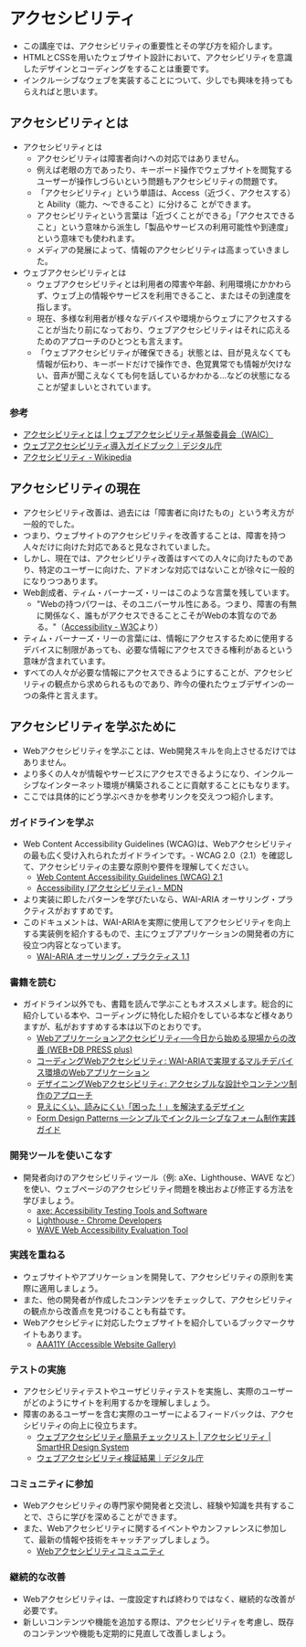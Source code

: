 アクセシビリティ
==

- この講座では、アクセシビリティの重要性とその学び方を紹介します。
- HTMLとCSSを用いたウェブサイト設計において、アクセシビリティを意識したデザインとコーディングをすることは重要です。
- インクルーシブなウェブを実装することについて、少しでも興味を持ってもらえればと思います。

## アクセシビリティとは

- アクセシビリティとは
  - アクセシビリティは障害者向けへの対応ではありません。
  - 例えば老眼の方であったり、キーボード操作でウェブサイトを閲覧するユーザーが操作しづらいという問題もアクセシビリティの問題です。
  - 「アクセシビリティ」という単語は、Access（近づく、アクセスする）と Ability（能力、〜できること）に分けるこ
とができます。
  - アクセシビリティという言葉は「近づくことができる」「アクセスできること」という意味から派生し「製品やサービスの利用可能性や到達度」という意味でも使われます。
  - メディアの発展によって、情報のアクセシビリティは高まっていきました。
- ウェブアクセシビリティとは
  - ウェブアクセシビリティとは利用者の障害や年齢、利用環境にかかわらず、ウェブ上の情報やサービスを利用できること、またはその到達度を指します。
  - 現在、多様な利用者が様々なデバイスや環境からウェブにアクセスすることが当たり前になっており、ウェブアクセシビリティはそれに応えるためのアプローチのひとつとも言えます。
  - 「ウェブアクセシビリティが確保できる」状態とは、目が見えなくても情報が伝わり、キーボードだけで操作でき、色覚異常でも情報が欠けない、音声が聞こえなくても何を話しているかわかる...などの状態になることが望ましいとされています。

### 参考

- [アクセシビリティとは | ウェブアクセシビリティ基盤委員会（WAIC）](https://waic.jp/docs/WCAG20/Overview.html#def-accessibility)
- [ウェブアクセシビリティ導入ガイドブック｜デジタル庁](https://www.digital.go.jp/resources/introduction-to-web-accessibility-guidebook/)
- [アクセシビリティ - Wikipedia](https://ja.wikipedia.org/wiki/%E3%82%A2%E3%82%AF%E3%82%BB%E3%82%B7%E3%83%93%E3%83%AA%E3%83%86%E3%82%A3)

## アクセシビリティの現在

- アクセシビリティ改善は、過去には「障害者に向けたもの」という考え方が一般的でした。
- つまり、ウェブサイトのアクセシビリティを改善することは、障害を持つ人々だけに向けた対応であると見なされていました。
- しかし、現在では、アクセシビリティ改善はすべての人々に向けたものであり、特定のユーザーに向けた、アドオンな対応ではないことが徐々に一般的になりつつあります。
- Web創成者、ティム・バーナーズ・リーはこのような言葉を残しています。
  - "Webの持つパワーは、そのユニバーサル性にある。つまり、障害の有無に関係なく、誰もがアクセスできることこそがWebの本質なのである。"（[Accessibility - W3C](https://www.w3.org/standards/webdesign/accessibility)より）
- ティム・バーナーズ・リーの言葉には、情報にアクセスするために使用するデバイスに制限があっても、必要な情報にアクセスできる権利があるという意味が含まれています。
- すべての人々が必要な情報にアクセスできるようにすることが、アクセシビリティの観点から求められるものであり、昨今の優れたウェブデザインの一つの条件と言えます。

## アクセシビリティを学ぶために

- Webアクセシビリティを学ぶことは、Web開発スキルを向上させるだけではありません。
- より多くの人々が情報やサービスにアクセスできるようになり、インクルーシブなインターネット環境が構築されることに貢献することにもなります。
- ここでは具体的にどう学ぶべきかを参考リンクを交えつつ紹介します。

### ガイドラインを学ぶ

- Web Content Accessibility Guidelines (WCAG)は、Webアクセシビリティの最も広く受け入れられたガイドラインです。- WCAG 2.0（2.1）を確認して、アクセシビリティの主要な原則や要件を理解してください。
  - [Web Content Accessibility Guidelines (WCAG) 2.1](https://waic.jp/translations/WCAG21/)
  - [Accessibility (アクセシビリティ) - MDN](https://developer.mozilla.org/ja/docs/Glossary/Accessibility)
- より実装に即したパターンを学びたいなら、WAI-ARIA オーサリング・プラクティスがおすすめです。
- このドキュメントは、WAI-ARIAを実際に使用してアクセシビリティを向上する実装例を紹介するもので、主にウェブアプリケーションの開発者の方に役立つ内容となっています。
  - [WAI-ARIA オーサリング・プラクティス 1.1](https://waic.jp/translations/2019/NOTE-wai-aria-practices-1.1-20190207/)

### 書籍を読む

- ガイドライン以外でも、書籍を読んで学ぶこともオススメします。総合的に紹介している本や、コーディングに特化した紹介をしている本など様々ありますが、私がおすすめする本は以下のとおりです。
  - [Webアプリケーションアクセシビリティ──今日から始める現場からの改善 (WEB+DB PRESS plus) ](https://amzn.asia/d/iVqZ89x)
  - [コーディングWebアクセシビリティ: WAI-ARIAで実現するマルチデバイス環境のWebアプリケーション](https://amzn.asia/d/4fFM2ze)
  - [デザイニングWebアクセシビリティ: アクセシブルな設計やコンテンツ制作のアプローチ](https://amzn.asia/d/av7Ea4l)
  - [見えにくい、読みにくい「困った！」を解決するデザイン](https://amzn.asia/d/9Yc1KPp)
  - [Form Design Patterns ―シンプルでインクルーシブなフォーム制作実践ガイド](https://amzn.asia/d/4uZyyc6)

### 開発ツールを使いこなす

- 開発者向けのアクセシビリティツール（例: aXe、Lighthouse、WAVE など）を使い、ウェブページのアクセシビリティ問題を検出および修正する方法を学びましょう。
  - [axe: Accessibility Testing Tools and Software](https://www.deque.com/axe/)
  - [Lighthouse - Chrome Developers](https://developer.chrome.com/ja/docs/lighthouse/)
  - [WAVE Web Accessibility Evaluation Tool](https://wave.webaim.org/)

### 実践を重ねる

- ウェブサイトやアプリケーションを開発して、アクセシビリティの原則を実際に適用しましょう。
- また、他の開発者が作成したコンテンツをチェックして、アクセシビリティの観点から改善点を見つけることも有益です。
- Webアクセシビティに対応したウェブサイトを紹介しているブックマークサイトもあります。
  - [AAA11Y (Accessible Website Gallery)](https://www.aaa11y.com/)


### テストの実施

- アクセシビリティテストやユーザビリティテストを実施し、実際のユーザーがどのようにサイトを利用するかを理解しましょう。
- 障害のあるユーザーを含む実際のユーザーによるフィードバックは、アクセシビリティの向上に役立ちます。
  - [ウェブアクセシビリティ簡易チェックリスト | アクセシビリティ | SmartHR Design System](https://smarthr.design/accessibility/check-list/)
  - [ウェブアクセシビリティ検証結果｜デジタル庁](https://www.digital.go.jp/accessibility-statement/test-result/)

### コミュニティに参加

- Webアクセシビリティの専門家や開発者と交流し、経験や知識を共有することで、さらに学びを深めることができます。
- また、Webアクセシビリティに関するイベントやカンファレンスに参加して、最新の情報や技術をキャッチアップしましょう。
  - [Webアクセシビリティコミュニティ](https://waic.jp/community/)

### 継続的な改善

- Webアクセシビリティは、一度設定すれば終わりではなく、継続的な改善が必要です。
- 新しいコンテンツや機能を追加する際は、アクセシビリティを考慮し、既存のコンテンツや機能も定期的に見直して改善しましょう。

